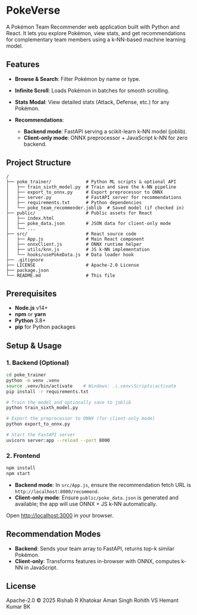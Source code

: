 # PokeVerse

A Pokémon Team Recommender web application built with Python and React. It lets you explore Pokémon, view stats, and get recommendations for complementary team members using a k-NN-based machine learning model.

## Features

* **Browse & Search**: Filter Pokémon by name or type.
* **Infinite Scroll**: Loads Pokémon in batches for smooth scrolling.
* **Stats Modal**: View detailed stats (Attack, Defense, etc.) for any Pokémon.
* **Recommendations**:

  * **Backend mode**: FastAPI serving a scikit-learn k-NN model (joblib).
  * **Client-only mode**: ONNX preprocessor + JavaScript k-NN for zero backend.

## Project Structure

```
/
├── poke_trainer/             # Python ML scripts & optional API
│   ├── train_sixth_model.py  # Train and save the k-NN pipeline
│   ├── export_to_onnx.py     # Export preprocessor to ONNX
│   ├── server.py             # FastAPI server for recommendations
│   ├── requirements.txt      # Python dependencies
│   └── poke_team_recommender.joblib  # Saved model (if checked in)
├── public/                   # Public assets for React
│   ├── index.html
│   ├── poke_data.json        # JSON data for client-only mode
│   └── ...
├── src/                      # React source code
│   ├── App.js                # Main React component
│   ├── onnxClient.js         # ONNX runtime helper
│   ├── utils/knn.js          # JS k-NN implementation
│   └── hooks/usePokeData.js  # Data loader hook
├── .gitignore
├── LICENSE                   # Apache-2.0 License
├── package.json
└── README.md                 # This file
```

## Prerequisites

* **Node.js** v14+
* **npm** or **yarn**
* **Python** 3.8+
* **pip** for Python packages

## Setup & Usage

### 1. Backend (Optional)

```bash
cd poke_trainer
python -m venv .venv
source .venv/bin/activate    # Windows: .\.venv\Scripts\activate
pip install -r requirements.txt

# Train the model and optionally save to joblib
python train_sixth_model.py

# Export the preprocessor to ONNX (for client-only mode)
python export_to_onnx.py

# Start the FastAPI server
uvicorn server:app --reload --port 8000
```

### 2. Frontend

```bash
npm install
npm start
```

* **Backend mode**: In `src/App.js`, ensure the recommendation fetch URL is `http://localhost:8000/recommend`.
* **Client-only mode**: Ensure `public/poke_data.json` is generated and available; the app will use ONNX + JS k-NN automatically.

Open [http://localhost:3000](http://localhost:3000) in your browser.

## Recommendation Modes

* **Backend**: Sends your team array to FastAPI, returns top-k similar Pokémon.
* **Client-only**: Transforms features in-browser with ONNX, computes k-NN in JavaScript.

## License

Apache-2.0 © 2025
Rishab R Khatokar
Aman Singh
Rohith VS
Hemant Kumar BK


